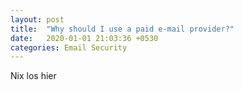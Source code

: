 ```yaml
---
layout: post
title:  "Why should I use a paid e-mail provider?"
date:   2020-01-01 21:03:36 +0530
categories: Email Security
---
```


Nix los hier
